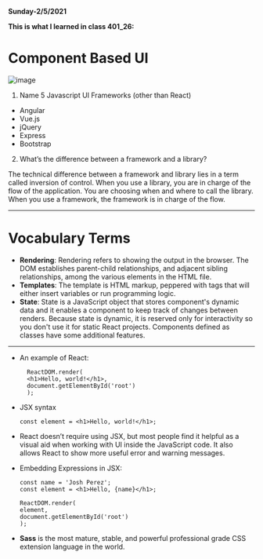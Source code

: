 **Sunday-2/5/2021**

**This is what I learned in class 401_26:**

# Component Based UI

![image](https://miro.medium.com/max/3840/1*yjH3SiDaVWtpBX0g_2q68g.png)



1. Name 5 Javascript UI Frameworks (other than React)

  - Angular
  - Vue.js
  - jQuery
  - Express
  - Bootstrap

2. What’s the difference between a framework and a library?

The technical difference between a framework and library lies in a term called inversion of control. When you use a library, you are in charge of the flow of the application. You are choosing when and where to call the library. When you use a framework, the framework is in charge of the flow.

----------------------------------------------

# Vocabulary Terms

- **Rendering**: Rendering refers to showing the output in the browser. The DOM establishes parent-child relationships, and adjacent sibling relationships, among the various elements in the HTML file.
- **Templates**: The template is HTML markup, peppered with tags that will either insert variables or run programming logic.
- **State**: State is a JavaScript object that stores component's dynamic data and it enables a component to keep track of changes between renders. Because state is dynamic, it is reserved only for interactivity so you don't use it for static React projects. Components defined as classes have some additional features.

-------------------------------------------------

- An example of React:
    ```
      ReactDOM.render(
      <h1>Hello, world!</h1>,
      document.getElementById('root')
      );
    ```

- JSX syntax
    ```
    const element = <h1>Hello, world!</h1>;
    ```

- React doesn’t require using JSX, but most people find it helpful as a visual aid when working with UI inside the JavaScript code. It also allows React to show more useful error and warning messages.

- Embedding Expressions in JSX:

    ```
    const name = 'Josh Perez';
    const element = <h1>Hello, {name}</h1>;

    ReactDOM.render(
    element,
    document.getElementById('root')
    );
    ```
- **Sass** is the most mature, stable, and powerful professional grade CSS extension language in the world.
    